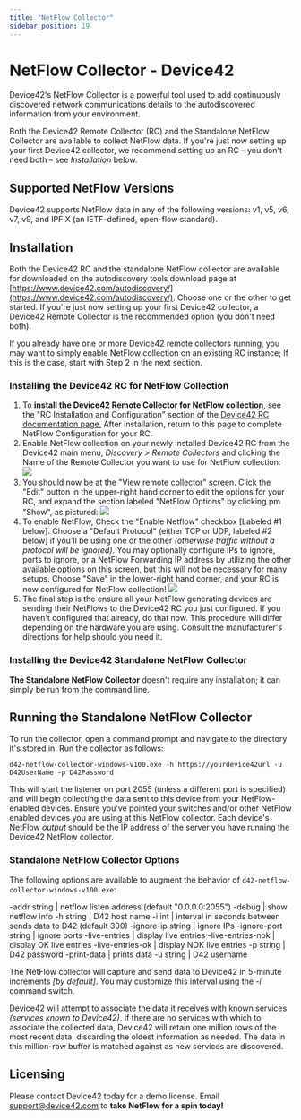 ```yaml
---
title: "NetFlow Collector"
sidebar_position: 19
---
```


# NetFlow Collector - Device42

Device42's NetFlow Collector is a powerful tool used to add continuously discovered network communications details to the autodiscovered information from your environment.

Both the Device42 Remote Collector (RC) and the Standalone NetFlow Collector are available to collect NetFlow data. If you're just now setting up your first Device42 collector, we recommend setting up an RC – you don't need both – see _Installation_ below.

## Supported NetFlow Versions

Device42 supports NetFlow data in any of the following versions: v1, v5, v6, v7, v9, and IPFIX (an IETF-defined, open-flow standard).

## Installation

Both the Device42 RC and the standalone NetFlow collector are available for downloaded on the autodiscovery tools download page at [https://www.device42.com/autodiscovery/](https://www.device42.com/autodiscovery/). Choose one or the other to get started. If you're just now setting up your first Device42 collector, a Device42 Remote Collector is the recommended option (you don't need both).

If you already have one or more Device42 remote collectors running, you may want to simply enable NetFlow collection on an existing RC instance; If this is the case, start with Step 2 in the next section.

### Installing the Device42 RC for NetFlow Collection

1. To **install the Device42 Remote Collector for NetFlow collection**, see the "RC Installation and Configuration" section of the [Device42 RC documentation page.](https://docs.device42.com/auto-discovery/remote-collector-rc/) After installation, return to this page to complete NetFlow Configuration for your RC.
2. Enable NetFlow collection on your newly installed Device42 RC from the Device42 main menu, _Discovery > Remote Collectors_ and clicking the Name of the Remote Collector you want to use for NetFlow collection: ![](/assets/images/WEB-808_1.png)
3. You should now be at the "View remote collector" screen. Click the "Edit" button in the upper-right hand corner to edit the options for your RC, and expand the section labeled "NetFlow Options" by clicking pm "Show", as pictured: ![](/assets/images/WEB-808_2.png)
4. To enable NetFlow, Check the "Enable Netflow" checkbox \[Labeled #1 below\]. Choose a "Default Protocol" (either TCP or UDP, labeled #2 below\] if you'll be using one or the other _(otherwise traffic without a protocol will be ignored)_. You may optionally configure IPs to ignore, ports to ignore, or a NetFlow Forwarding IP address by utilizing the other available options on this screen, but this will not be necessary for many setups. Choose "Save" in the lower-right hand corner, and your RC is now configured for NetFlow collection! ![](/assets/images/WEB-808_3.png)
5. The final step is the ensure all your NetFlow generating devices are sending their NetFlows to the Device42 RC you just configured. If you haven't configured that already, do that now. This procedure will differ depending on the hardware you are using. Consult the manufacturer's directions for help should you need it.

### Installing the Device42 Standalone NetFlow Collector

**The Standalone NetFlow Collector** doesn't require any installation; it can simply be run from the command line.

## Running the Standalone NetFlow Collector

To run the collector, open a command prompt and navigate to the directory it's stored in. Run the collector as follows:

`d42-netflow-collector-windows-v100.exe -h https://yourdevice42url -u D42UserName -p D42Password`

This will start the listener on port 2055 (unless a different port is specified) and will begin collecting the data sent to this device from your NetFlow-enabled devices. Ensure you've pointed your switches and/or other NetFlow enabled devices you are using at this NetFlow collector. Each device's NetFlow _output_ should be the IP address of the server you have running the Device42 NetFlow collector.

### Standalone NetFlow Collector Options

The following options are available to augment the behavior of `d42-netflow-collector-windows-v100.exe`:

  -addr string  	|  netflow listen address (default "0.0.0.0:2055")
  -debug  		|  show netflow info
  -h string  		|  D42 host name
  -i int  		|  interval in seconds between sends data to D42 (default 300)
  -ignore-ip string  	|  ignore IPs
  -ignore-port string  	|  ignore ports
  -live-entries  	|  display live entries
  -live-entries-nok  	|  display OK live entries
  -live-entries-ok  	|  display NOK live entries
  -p string  		|  D42 password
  -print-data  		|  prints data
  -u string  		|  D42 username

The NetFlow collector will capture and send data to Device42 in 5-minute increments _\[by default\]_. You may customize this interval using the _\-i_ command switch.

Device42 will attempt to associate the data it receives with known services _(services known to Device42)_. If there are no services with which to associate the collected data, Device42 will retain one million rows of the most recent data, discarding the oldest information as needed. The data in this million-row buffer is matched against as new services are discovered.

## Licensing

Please contact Device42 today for a demo license. Email [support@device42.com](mailto:support@device42.com) to **take NetFlow for a spin today!**
